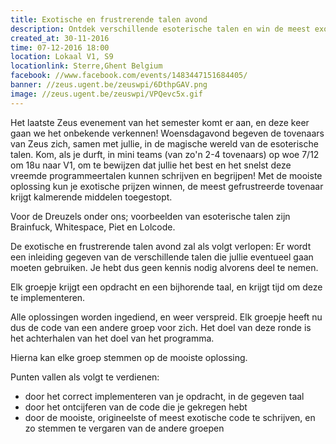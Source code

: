 ```yaml
---
title: Exotische en frustrerende talen avond
description: Ontdek verschillende esoterische talen en win de meest exotische prijs!
created_at: 30-11-2016
time: 07-12-2016 18:00
location: Lokaal V1, S9
locationlink: Sterre,Ghent Belgium
facebook: //www.facebook.com/events/1483447151684405/
banner: //zeus.ugent.be/zeuswpi/6DthpGAV.png
image: //zeus.ugent.be/zeuswpi/VPQevc5x.gif
---
```


Het laatste Zeus evenement van het semester komt er aan, en deze keer gaan we het onbekende verkennen!
Woensdagavond begeven de tovenaars van Zeus  zich, samen met jullie, in de magische wereld van de esoterische talen.
Kom, als je durft, in mini teams (van zo'n 2-4 tovenaars) op woe 7/12 om 18u naar V1, om te bewijzen dat jullie het best en het snelst deze vreemde programmeertalen kunnen schrijven en begrijpen!
Met de mooiste oplossing kun je exotische prijzen winnen, de meest gefrustreerde tovenaar krijgt kalmerende middelen toegestopt.

Voor de Dreuzels onder ons; voorbeelden van esoterische talen zijn Brainfuck, Whitespace, Piet en Lolcode.

De exotische en frustrerende talen avond zal als volgt verlopen:
Er wordt een inleiding gegeven van de verschillende talen die jullie eventueel gaan moeten gebruiken.
Je hebt dus geen kennis nodig alvorens deel te nemen.

Elk groepje krijgt een opdracht en een bijhorende taal, en krijgt tijd om deze te implementeren.

Alle oplossingen worden ingediend, en weer verspreid. Elk groepje heeft nu dus de code van een andere groep voor zich.
Het doel van deze ronde is het achterhalen van het doel van het programma.

Hierna kan elke groep stemmen op de mooiste oplossing.

Punten vallen als volgt te verdienen: 
* door het correct implementeren van je opdracht, in de gegeven taal
* door het ontcijferen van de code die je gekregen hebt
* door de mooiste, origineelste of meest exotische code te schrijven, en zo stemmen te vergaren van de andere groepen

